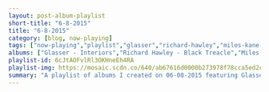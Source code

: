 ```yaml
---
layout: post-album-playlist
short-title: "6-8-2015"
title: "6-8-2015"
category: [blog, now-playing]
tags: ["now-playing","playlist","glasser","richard-hawley","miles-kane-and-the-death-ramps","nick-diamonds","nick-diamonds","nick-diamonds","the-last-dinosaur","mr.-gnome","metallica","metallica","the-animals","the-mamas-&-the-papas","elvis-depressedly","islands","various-artists","tobacco"]
albums: ["Glasser - Interiors","Richard Hawley - Black Treacle","Miles Kane and the Death Ramps - The Hellcat Spangled Shalalala","Nick Diamonds - Bohemian Groove - Single","Nick Diamonds - Witch Window - Single","Nick Diamonds - The Sting - Single","The Last Dinosaur - Hooray! For Happiness","Mr. Gnome - Monster's Heart","Metallica - Ride The Lightning","Metallica - ...And Justice For All","The Animals - The Best Of The Animals","The Mamas & The Papas - If You Can Believe Your Eyes & Ears","Elvis Depressedly - New Alhambra","Islands - Ski Mask","Various Artists - In Colour","TOBACCO - Fucked Up Friends"]
playlist-id: 6cJtAOFvlRl3OKHneEh4RA
playlist-img: https://mosaic.scdn.co/640/ab67616d0000b273978f78cca5ed2cda201f340aab67616d0000b273984546a75b1d7cfeb6eeeb31ab67616d0000b273e61c433cf659dcffcfa15fe7ab67616d0000b273fe207362e18f9f7e305bc5d2
summary: "A playlist of albums I created on 06-08-2015 featuring Glasser, Richard Hawley, Miles Kane and the Death Ramps, Nick Diamonds, Nick Diamonds, Nick Diamonds, The Last Dinosaur, Mr. Gnome, Metallica, Metallica, The Animals, The Mamas & The Papas, Elvis Depressedly, Islands, Various Artists, and TOBACCO"
---
```

